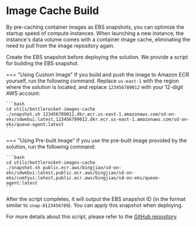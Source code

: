 # Image Cache Build

By pre-caching container images as EBS snapshots, you can optimize the startup speed of compute instances. When launching a new instance, the instance's data volume comes with a container image cache, eliminating the need to pull from the image repository again.

Create the EBS snapshot before deploying the solution. We provide a script for building the EBS snapshot.

===  "Using Custom Image"
    If you build and push the image to Amazon ECR yourself, run the following command. Replace `us-east-1` with the region where the solution is located, and replace `123456789012` with your 12-digit AWS account:

    ```bash
    cd utils/bottlerocket-images-cache
    ./snapshot.sh 123456789012.dkr.ecr.us-east-1.amazonaws.com/sd-on-eks/sdwebui:latest,123456789012.dkr.ecr.us-east-1.amazonaws.com/sd-on-eks/queue-agent:latest
    ```

=== "Using Pre-built Image"
    If you use the pre-built image provided by the solution, run the following command:

    ```bash
    cd utils/bottlerocket-images-cache
    ./snapshot.sh public.ecr.aws/bingjiao/sd-on-eks/sdwebui:latest,public.ecr.aws/bingjiao/sd-on-eks/comfyui:latest,public.ecr.aws/bingjiao/sd-on-eks/queue-agent:latest
    ```

After the script completes, it will output the EBS snapshot ID (in the format similar to `snap-0123456789`). You can apply this snapshot when deploying.

For more details about this script, please refer to the [GitHub repository](https://github.com/aws-samples/bottlerocket-images-cache)